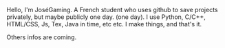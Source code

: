 Hello, I'm JoséGaming. A French student who uses github to save projects privately, but maybe publicly one day. (one day).
I use Python, C/C++, HTML/CSS, Js, Tex, Java in time, etc etc. I make things, and that's it.

<!-- ![Top Langs](https://github-readme-stats.vercel.app/api/top-langs/?username=Jose-Gaming&layout=compact&show_icons=true&theme=highcontrast) -->
<!-- ![JoséGaming's GitHub stats](https://github-readme-stats.vercel.app/api?username=Jose-Gaming&show_icons=true&theme=highcontrast) -->
<!-- check https://github.com/anuraghazra/github-readme-stats for stats card -->

Others infos are coming.
